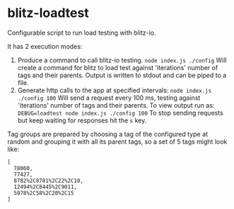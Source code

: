 # blitz-loadtest
Configurable script to run load testing with blitz-io.

It has 2 execution modes:
  1. Produce a command to call blitz-io testing.
  `node index.js ./config`
  Will create a command for blitz to load test against 'iterations' number of
  tags and their parents.
  Output is written to stdout and can be piped to a file.
  2. Generate http calls to the app at specified intervals:
  `node index.js ./config 100`
  Will send a request every 100 ms, testing against 'iterations' number of
  tags and their parents.
  To view output run as:
  `DEBUG=loadtest node index.js ./config 100`
  To stop sending requests but keep waiting for responses hit the `s` key.

Tag groups are prepared by choosing a tag of the configured type at random and grouping it
with all its parent tags, so a set of 5 tags might look like:

```
[
  78060,
  77427,
  8782%2C8781%2C22%2C10,
  12494%2C8445%2C9011,
  5078%2C58%2C20%2C15
]
```
